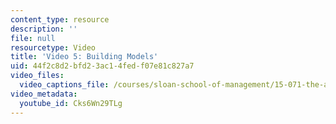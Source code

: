 ```yaml
---
content_type: resource
description: ''
file: null
resourcetype: Video
title: 'Video 5: Building Models'
uid: 44f2c8d2-bfd2-3ac1-4fed-f07e81c827a7
video_files:
  video_captions_file: /courses/sloan-school-of-management/15-071-the-analytics-edge-spring-2017/text-analytics/predictive-coding-bringing-text-analytics-to-the-courtroom-recitation/video-5-building-models/video-5-building-models-0/Cks6Wn29TLg.vtt
video_metadata:
  youtube_id: Cks6Wn29TLg
---
```

